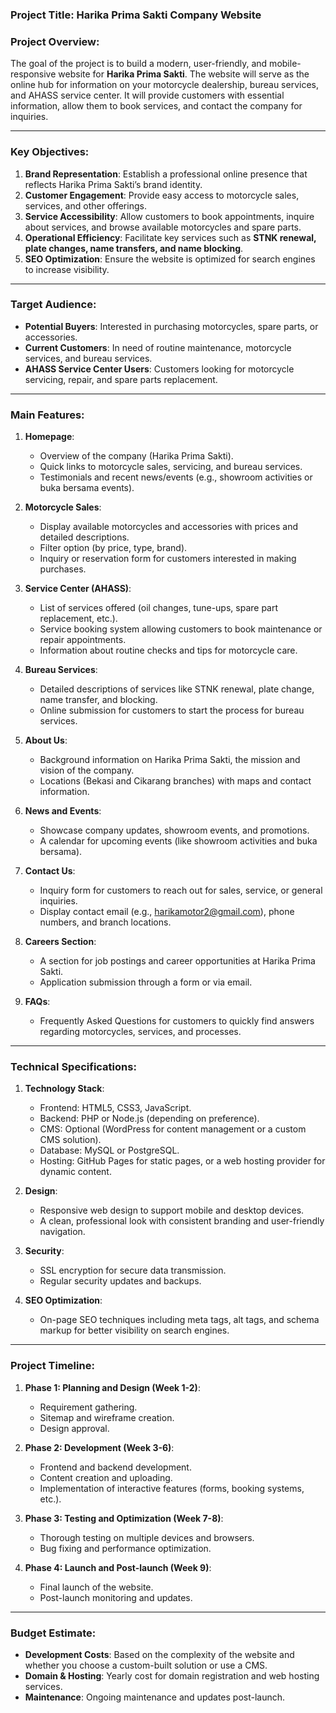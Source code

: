 ### **Project Title**: Harika Prima Sakti Company Website

### **Project Overview**:
The goal of the project is to build a modern, user-friendly, and mobile-responsive website for **Harika Prima Sakti**. The website will serve as the online hub for information on your motorcycle dealership, bureau services, and AHASS service center. It will provide customers with essential information, allow them to book services, and contact the company for inquiries.

---

### **Key Objectives**:
1. **Brand Representation**: Establish a professional online presence that reflects Harika Prima Sakti’s brand identity.
2. **Customer Engagement**: Provide easy access to motorcycle sales, services, and other offerings.
3. **Service Accessibility**: Allow customers to book appointments, inquire about services, and browse available motorcycles and spare parts.
4. **Operational Efficiency**: Facilitate key services such as **STNK renewal, plate changes, name transfers, and name blocking**.
5. **SEO Optimization**: Ensure the website is optimized for search engines to increase visibility.

---

### **Target Audience**:
- **Potential Buyers**: Interested in purchasing motorcycles, spare parts, or accessories.
- **Current Customers**: In need of routine maintenance, motorcycle services, and bureau services.
- **AHASS Service Center Users**: Customers looking for motorcycle servicing, repair, and spare parts replacement.

---

### **Main Features**:

1. **Homepage**:
   - Overview of the company (Harika Prima Sakti).
   - Quick links to motorcycle sales, servicing, and bureau services.
   - Testimonials and recent news/events (e.g., showroom activities or buka bersama events).

2. **Motorcycle Sales**:
   - Display available motorcycles and accessories with prices and detailed descriptions.
   - Filter option (by price, type, brand).
   - Inquiry or reservation form for customers interested in making purchases.

3. **Service Center (AHASS)**:
   - List of services offered (oil changes, tune-ups, spare part replacement, etc.).
   - Service booking system allowing customers to book maintenance or repair appointments.
   - Information about routine checks and tips for motorcycle care.

4. **Bureau Services**:
   - Detailed descriptions of services like STNK renewal, plate change, name transfer, and blocking.
   - Online submission for customers to start the process for bureau services.

5. **About Us**:
   - Background information on Harika Prima Sakti, the mission and vision of the company.
   - Locations (Bekasi and Cikarang branches) with maps and contact information.

6. **News and Events**:
   - Showcase company updates, showroom events, and promotions.
   - A calendar for upcoming events (like showroom activities and buka bersama).

7. **Contact Us**:
   - Inquiry form for customers to reach out for sales, service, or general inquiries.
   - Display contact email (e.g., harikamotor2@gmail.com), phone numbers, and branch locations.

8. **Careers Section**:
   - A section for job postings and career opportunities at Harika Prima Sakti.
   - Application submission through a form or via email.

9. **FAQs**:
   - Frequently Asked Questions for customers to quickly find answers regarding motorcycles, services, and processes.

---

### **Technical Specifications**:
1. **Technology Stack**:
   - Frontend: HTML5, CSS3, JavaScript.
   - Backend: PHP or Node.js (depending on preference).
   - CMS: Optional (WordPress for content management or a custom CMS solution).
   - Database: MySQL or PostgreSQL.
   - Hosting: GitHub Pages for static pages, or a web hosting provider for dynamic content.

2. **Design**:
   - Responsive web design to support mobile and desktop devices.
   - A clean, professional look with consistent branding and user-friendly navigation.

3. **Security**:
   - SSL encryption for secure data transmission.
   - Regular security updates and backups.

4. **SEO Optimization**:
   - On-page SEO techniques including meta tags, alt tags, and schema markup for better visibility on search engines.

---

### **Project Timeline**:

1. **Phase 1: Planning and Design (Week 1-2)**:
   - Requirement gathering.
   - Sitemap and wireframe creation.
   - Design approval.

2. **Phase 2: Development (Week 3-6)**:
   - Frontend and backend development.
   - Content creation and uploading.
   - Implementation of interactive features (forms, booking systems, etc.).

3. **Phase 3: Testing and Optimization (Week 7-8)**:
   - Thorough testing on multiple devices and browsers.
   - Bug fixing and performance optimization.

4. **Phase 4: Launch and Post-launch (Week 9)**:
   - Final launch of the website.
   - Post-launch monitoring and updates.

---

### **Budget Estimate**:
- **Development Costs**: Based on the complexity of the website and whether you choose a custom-built solution or use a CMS.
- **Domain & Hosting**: Yearly cost for domain registration and web hosting services.
- **Maintenance**: Ongoing maintenance and updates post-launch.
